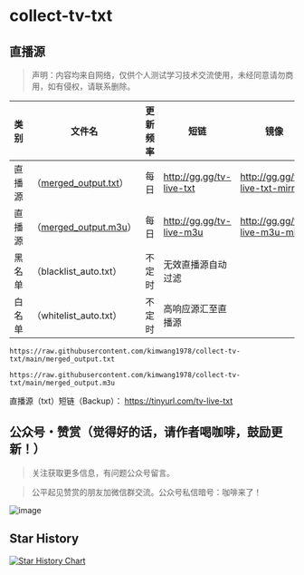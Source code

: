 # collect-tv-txt

## 直播源
> 声明：内容均来自网络，仅供个人测试学习技术交流使用，未经同意请勿商用，如有侵权，请联系删除。

| 类别  | 文件名  | 更新频率                                       | 短链 | 镜像   |
|-------|-------|------------------------------------------------|------------|------------|
|直播源| （[merged_output.txt](https://raw.githubusercontent.com/kimwang1978/collect-tv-txt/main/merged_output.txt)） |每日 |http://gg.gg/tv-live-txt|http://gg.gg/tv-live-txt-mirr|
|直播源| （[merged_output.m3u](https://raw.githubusercontent.com/kimwang1978/collect-tv-txt/main/merged_output.m3u)） |每日 |http://gg.gg/tv-live-m3u|http://gg.gg/tv-live-m3u-mirr|
|黑名单| （blacklist_auto.txt） |  不定时 | 无效直播源自动过滤   | |
|白名单| （whitelist_auto.txt） |  不定时 | 高响应源汇至直播源   | |

```
https://raw.githubusercontent.com/kimwang1978/collect-tv-txt/main/merged_output.txt
```
```
https://raw.githubusercontent.com/kimwang1978/collect-tv-txt/main/merged_output.m3u
```
直播源（txt）短链（Backup）： https://tinyurl.com/tv-live-txt


## 公众号・赞赏（觉得好的话，请作者喝咖啡，鼓励更新！）

> 关注获取更多信息，有问题公众号留言。

> 公平起见赞赏的朋友加微信群交流。公众号私信暗号：咖啡来了！

![image](./assets/Gongzhonghao+appreciate.png)

## Star History

[![Star History Chart](https://api.star-history.com/svg?repos=kimwang1978/collect-tv-txt&type=Date)](https://star-history.com/#kimwang1978/collect-tv-txt&Date)

